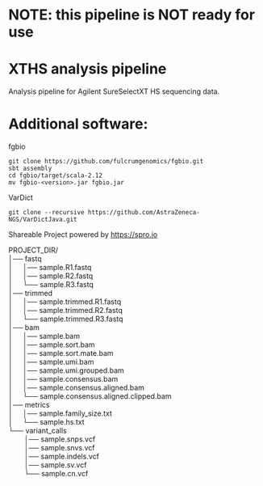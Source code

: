 # **NOTE: this pipeline is NOT ready for use**

# XTHS analysis pipeline

Analysis pipeline for Agilent SureSelectXT HS sequencing data.


# Additional software:
fgbio

```
git clone https://github.com/fulcrumgenomics/fgbio.git
sbt assembly
cd fgbio/target/scala-2.12
mv fgbio-<version>.jar fgbio.jar
```

VarDict
```
git clone --recursive https://github.com/AstraZeneca-NGS/VarDictJava.git
```

Shareable Project powered by <https://spro.io>

PROJECT_DIR/    
│── fastq    
│&nbsp;&nbsp;&nbsp;&nbsp;&nbsp;│── sample.R1.fastq    
│&nbsp;&nbsp;&nbsp;&nbsp;&nbsp;│── sample.R2.fastq    
│&nbsp;&nbsp;&nbsp;&nbsp;&nbsp;└── sample.R3.fastq     
│── trimmed    
│&nbsp;&nbsp;&nbsp;&nbsp;&nbsp;│── sample.trimmed.R1.fastq    
│&nbsp;&nbsp;&nbsp;&nbsp;&nbsp;│── sample.trimmed.R2.fastq    
│&nbsp;&nbsp;&nbsp;&nbsp;&nbsp;└── sample.trimmed.R3.fastq    
│── bam    
│&nbsp;&nbsp;&nbsp;&nbsp;&nbsp;│── sample.bam    
│&nbsp;&nbsp;&nbsp;&nbsp;&nbsp;│── sample.sort.bam    
│&nbsp;&nbsp;&nbsp;&nbsp;&nbsp;│── sample.sort.mate.bam     
│&nbsp;&nbsp;&nbsp;&nbsp;&nbsp;│── sample.umi.bam    
│&nbsp;&nbsp;&nbsp;&nbsp;&nbsp;│── sample.umi.grouped.bam    
│&nbsp;&nbsp;&nbsp;&nbsp;&nbsp;│── sample.consensus.bam     
│&nbsp;&nbsp;&nbsp;&nbsp;&nbsp;│── sample.consensus.aligned.bam    
│&nbsp;&nbsp;&nbsp;&nbsp;&nbsp;└── sample.consensus.aligned.clipped.bam    
│── metrics    
│&nbsp;&nbsp;&nbsp;&nbsp;&nbsp;│── sample.family_size.txt    
│&nbsp;&nbsp;&nbsp;&nbsp;&nbsp;└── sample.hs.txt    
└── variant_calls    
&nbsp;&nbsp;&nbsp;&nbsp;&nbsp;&nbsp;&nbsp;&nbsp;│── sample.snps.vcf    
&nbsp;&nbsp;&nbsp;&nbsp;&nbsp;&nbsp;&nbsp;&nbsp;│── sample.snvs.vcf    
&nbsp;&nbsp;&nbsp;&nbsp;&nbsp;&nbsp;&nbsp;&nbsp;│── sample.indels.vcf    
&nbsp;&nbsp;&nbsp;&nbsp;&nbsp;&nbsp;&nbsp;&nbsp;│── sample.sv.vcf    
&nbsp;&nbsp;&nbsp;&nbsp;&nbsp;&nbsp;&nbsp;&nbsp;└── sample.cn.vcf    
